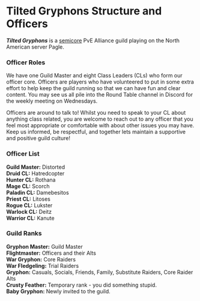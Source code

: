 # Tilted Gryphons Structure and Officers

**_Tilted Gryphons_** is a [semicore](https://tilted-gryphons.github.io/semicore.html) PvE Alliance guild playing on the North American server Pagle. <br />

### Officer Roles
We have one Guild Master and eight Class Leaders (CLs) who form our officer core. Officers are players who have volunteered to put in some extra effort to help keep the guild running so that we can have fun and clear content. You may see us all pile into the Round Table channel in Discord for the weekly meeting on Wednesdays.

Officers are around to talk to! Whilst you need to speak to your CL about anything class related, you are welcome to reach out to any officer that you feel most appropriate or comfortable with about other issues you may have. Keep us informed, be respectful, and together lets maintain a supportive and positive guild culture!

### Officer List
**Guild Master:** Distorted <br />
**Druid CL:** Hatredcopter <br />
**Hunter CL:** Rothana <br />
**Mage CL:** Scorch <br />
**Paladin CL:** Damebesitos <br />
**Priest CL:** Litoses <br />
**Rogue CL:** Lukster <br />
**Warlock CL:** Deitz <br />
**Warrior CL:** Kanute

### Guild Ranks
**Gryphon Master:** Guild Master <br />
**Flightmaster:** Officers and their Alts <br />
**War Gryphon:** Core Raiders <br />
**War Fledgeling:** Trial Raiders <br />
**Gryphon:** Casuals, Socials, Friends, Family, Substitute Raiders, Core Raider Alts <br />
**Crusty Feather:** Temporary rank - you did something stupid. <br />
**Baby Gryphon:** Newly invited to the guild.
